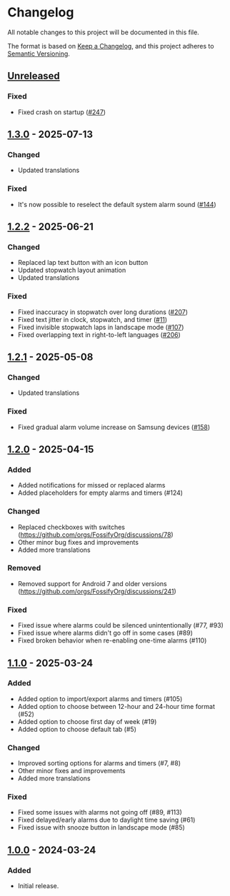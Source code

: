 # Changelog
All notable changes to this project will be documented in this file.

The format is based on [Keep a Changelog](https://keepachangelog.com/en/1.1.0/),
and this project adheres to [Semantic Versioning](https://semver.org/spec/v2.0.0.html).

## [Unreleased]

### Fixed
- Fixed crash on startup ([#247])

## [1.3.0] - 2025-07-13
### Changed
- Updated translations

### Fixed
- It's now possible to reselect the default system alarm sound ([#144])

## [1.2.2] - 2025-06-21
### Changed
- Replaced lap text button with an icon button
- Updated stopwatch layout animation
- Updated translations

### Fixed
- Fixed inaccuracy in stopwatch over long durations ([#207])
- Fixed text jitter in clock, stopwatch, and timer ([#11])
- Fixed invisible stopwatch laps in landscape mode ([#107])
- Fixed overlapping text in right-to-left languages ([#206])

## [1.2.1] - 2025-05-08
### Changed
- Updated translations

### Fixed
- Fixed gradual alarm volume increase on Samsung devices ([#158])

## [1.2.0] - 2025-04-15
### Added
- Added notifications for missed or replaced alarms
- Added placeholders for empty alarms and timers (#124)

### Changed
- Replaced checkboxes with switches (https://github.com/orgs/FossifyOrg/discussions/78)
- Other minor bug fixes and improvements
- Added more translations

### Removed
- Removed support for Android 7 and older
  versions (https://github.com/orgs/FossifyOrg/discussions/241)

### Fixed
- Fixed issue where alarms could be silenced unintentionally (#77, #93)
- Fixed issue where alarms didn't go off in some cases (#89)
- Fixed broken behavior when re-enabling one-time alarms (#110)

## [1.1.0] - 2025-03-24
### Added
- Added option to import/export alarms and timers (#105)
- Added option to choose between 12-hour and 24-hour time format (#52)
- Added option to choose first day of week (#19)
- Added option to choose default tab (#5)

### Changed
- Improved sorting options for alarms and timers (#7, #8)
- Other minor fixes and improvements
- Added more translations

### Fixed
- Fixed some issues with alarms not going off (#89, #113)
- Fixed delayed/early alarms due to daylight time saving (#61)
- Fixed issue with snooze button in landscape mode (#85)

## [1.0.0] - 2024-03-24
### Added
- Initial release.

[#11]: https://github.com/FossifyOrg/Clock/issues/11
[#107]: https://github.com/FossifyOrg/Clock/issues/107
[#144]: https://github.com/FossifyOrg/Clock/issues/144
[#158]: https://github.com/FossifyOrg/Clock/issues/158
[#206]: https://github.com/FossifyOrg/Clock/issues/206
[#207]: https://github.com/FossifyOrg/Clock/issues/207
[#247]: https://github.com/FossifyOrg/Clock/issues/247

[Unreleased]: https://github.com/FossifyOrg/Clock/compare/1.3.0...HEAD
[1.3.0]: https://github.com/FossifyOrg/Clock/compare/1.2.2...1.3.0
[1.2.2]: https://github.com/FossifyOrg/Clock/compare/1.2.1...1.2.2
[1.2.1]: https://github.com/FossifyOrg/Clock/compare/1.2.0...1.2.1
[1.2.0]: https://github.com/FossifyOrg/Clock/compare/1.1.0...1.2.0
[1.1.0]: https://github.com/FossifyOrg/Clock/compare/1.0.0...1.1.0
[1.0.0]: https://github.com/FossifyOrg/Clock/releases/tag/1.0.0
